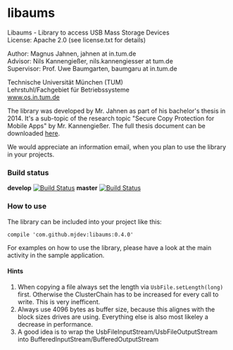 libaums
=======

Libaums - Library to access USB Mass Storage Devices  
License: Apache 2.0 (see license.txt for details)

Author: Magnus Jahnen, jahnen at in.tum.de  
Advisor: Nils Kannengießer, nils.kannengiesser at tum.de  
Supervisor: Prof. Uwe Baumgarten, baumgaru at in.tum.de  


Technische Universität München (TUM)  
Lehrstuhl/Fachgebiet für Betriebssysteme  
www.os.in.tum.de  

The library was developed by Mr. Jahnen as part of his bachelor's thesis in 2014. It's a sub-topic of the research topic "Secure Copy Protection for Mobile Apps" by Mr. Kannengießer. The full thesis document can be downloaded [here](https://www.os.in.tum.de/fileadmin/w00bdp/www/Lehre/Abschlussarbeiten/Jahnen-thesis.pdf).

We would appreciate an information email, when you plan to use the library in your projects.

### Build status

**develop** [![Build Status](https://travis-ci.org/magnusja/libaums.svg?branch=develop)](https://travis-ci.org/magnusja/libaums)
**master** [![Build Status](https://travis-ci.org/magnusja/libaums.svg?branch=master)](https://travis-ci.org/magnusja/libaums)

### How to use

The library can be included into your project like this:

```
compile 'com.github.mjdev:libaums:0.4.0'
```

For examples on how to use the library, please have a look at the main activity in the sample application.

#### Hints

1. When copying a file always set the length via `UsbFile.setLength(long)` first. Otherwise the ClusterChain has to be increased for every call to write. This is very inefficent.
2. Always use 4096 bytes as buffer size, because this alignes with the block sizes drives are using. Everything else is also most likeley a decrease in performance.
3. A good idea is to wrap the UsbFileInputStream/UsbFileOutputStream into BufferedInputStream/BufferedOutputStream
